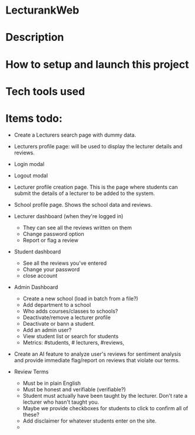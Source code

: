 # LecturankWeb

# Description

# How to setup and launch this project

# Tech tools used


# Items todo:
- Create a Lecturers search page with dummy data.
- Lecturers profile page: will be used to display the lecturer details and reviews.
- Login modal
- Logout modal
- Lecturer profile creation page. This is the page where students can submit the details of a lecturer to be added to the system.
- School profile page. Shows the school data and reviews.
- Lecturer dashboard (when they're logged in)
	- They can see all the reviews written on them
	- Change password option
	- Report or flag a review
- Student dashboard
	- See all the reviews you've entered
	- Change your password
	- close account

- Admin Dashboard
	- Create a new school (load in batch from a file?)
	- Add department to a school
	- Who adds courses/classes to schools?
	- Deactivate/remove a lecturer profile
	- Deactivate or bann a student.
	- Add an admin user?
	- View student list or search for students
	- Metrics: #students, # lecturers, #reviews, 
- Create an AI feature to analyze user's reviews for sentiment analysis and provide immediate flag/report on reviews that violate our terms.
- Review Terms
	- Must be in plain English
	- Must be honest and verifiable (verifiable?)
	- Student must actually have been taught by the lecturer. Don't rate a lecturer who hasn't taught you.
	- Maybe we provide checkboxes for students to click to confirm all of these?
	- Add disclaimer for whatever students enter on the site.
	- 
